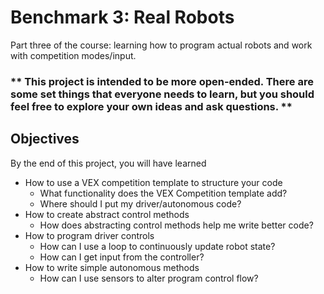# Benchmark 3: Real Robots
Part three of the course: learning how to program actual robots and work with competition modes/input.

### ** This project is intended to be more open-ended. There are some set things that everyone needs to learn, but you should feel free to explore your own ideas and ask questions. **

## Objectives
By the end of this project, you will have learned

* How to use a VEX competition template to structure your code
  * What functionality does the VEX Competition template add?
  * Where should I put my driver/autonomous code?
* How to create abstract control methods
  * How does abstracting control methods help me write better code?
* How to program driver controls
  * How can I use a loop to continuously update robot state?
  * How can I get input from the controller?
* How to write simple autonomous methods
  * How can I use sensors to alter program control flow?
  
  
